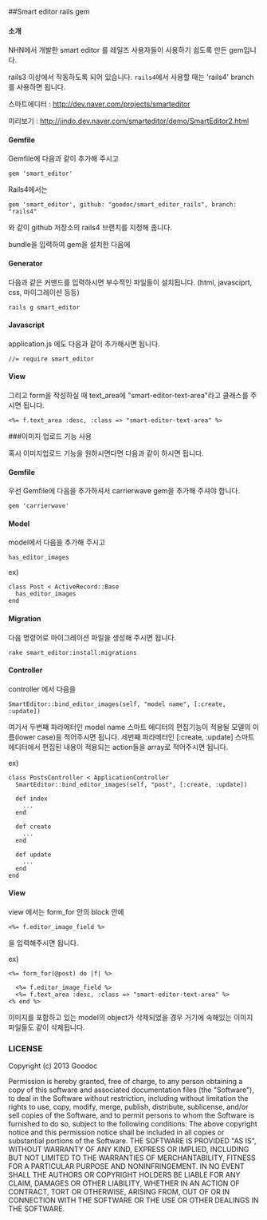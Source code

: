 ##Smart editor rails gem

#### 소개 

NHN에서 개발한 smart editor 를 레일즈 사용자들이 사용하기 쉽도록 만든 gem입니다.

rails3 이상에서 작동하도록 되어 있습니다. `rails4`에서 사용할 때는 'rails4' branch를 사용하면 됩니다. 

스마트에디터 : http://dev.naver.com/projects/smarteditor

미리보기 : http://jindo.dev.naver.com/smarteditor/demo/SmartEditor2.html

#### Gemfile

Gemfile에 다음과 같이 추가해 주시고

    gem 'smart_editor'

Rails4에서는
    
    gem 'smart_editor', github: "goodoc/smart_editor_rails", branch: "rails4" 

와 같이 github 저장소의 rails4 브랜치를 지정해 줍니다.   
    

bundle을 입력하여 gem을 설치한 다음에 


#### Generator

다음과 같은 커맨드를 입력하시면 부수적인 파일들이 설치됩니다.
(html, javasciprt, css, 마이그레이션 등등)

    rails g smart_editor


#### Javascript
application.js 에도 다음과 같이 추가해시면 됩니다.

    //= require smart_editor


#### View

그리고 form을 작성하실 때 text_area에 "smart-editor-text-area"라고 클래스를 주시면 됩니다. 

    <%= f.text_area :desc, :class => "smart-editor-text-area" %>
    

###이미지 업로드 기능 사용

혹시 이미지업로드 기능을 원하시면다면 다음과 같이 하시면 됩니다.

#### Gemfile

우선 Gemfile에 다음을 추가하셔서 carrierwave gem을 추가해 주셔야 합니다.

    gem 'carrierwave'


#### Model

model에서 다음을 추가해 주시고

    has_editor_images
    
ex)

    class Post < ActiveRecord::Base
      has_editor_images
    end

#### Migration

다음 명령어로 마이그레이션 파일을 생성해 주시면 됩니다. 

    rake smart_editor:install:migrations



#### Controller    
    
controller 에서 다음을

    SmartEditor::bind_editor_images(self, "model name", [:create, :update])
    

여기서 두번쨰 파라메터인 model name  스마트 에디터의 편집기능이 적용될 모델의 이름(lower case)을 적어주시면 됩니다.
세번째 파라메터인 [:create, :update]  스마트 에디터에서 편집된 내용이 적용되는 action들을 array로 적어주시면 됩니다.

ex)

    class PostsController < ApplicationController
      SmartEditor::bind_editor_images(self, "post", [:create, :update])
      
      def index
        ...
      end
      
      def create
        ...
      end 
      
      def update
        ...
      end
    end


#### View

view 에서는 form_for  안의 block 안에 

    <%= f.editor_image_field %>
    
을 입력해주시면 됩니다.

ex)

    <%= form_for(@post) do |f| %>
    
      <%= f.editor_image_field %>
      <%= f.text_area :desc, :class => "smart-editor-text-area" %>
    <% end %>



이미지를 포함하고 있는 model의 object가 삭제되었을 경우 거기에 속해있는 이미지 파일들도 같이 삭제됩니다.


### LICENSE

Copyright (c) 2013 Goodoc

Permission is hereby granted, free of charge, to any person obtaining a copy of this software and associated documentation files (the "Software"), to deal in the Software without restriction, including without limitation the rights to use, copy, modify, merge, publish, distribute, sublicense, and/or sell copies of the Software, and to permit persons to whom the Software is furnished to do so, subject to the following conditions: The above copyright notice and this permission notice shall be included in all copies or substantial portions of the Software. THE SOFTWARE IS PROVIDED "AS IS", WITHOUT WARRANTY OF ANY KIND, EXPRESS OR IMPLIED, INCLUDING BUT NOT LIMITED TO THE WARRANTIES OF MERCHANTABILITY, FITNESS FOR A PARTICULAR PURPOSE AND NONINFRINGEMENT. IN NO EVENT SHALL THE AUTHORS OR COPYRIGHT HOLDERS BE LIABLE FOR ANY CLAIM, DAMAGES OR OTHER LIABILITY, WHETHER IN AN ACTION OF CONTRACT, TORT OR OTHERWISE, ARISING FROM, OUT OF OR IN CONNECTION WITH THE SOFTWARE OR THE USE OR OTHER DEALINGS IN THE SOFTWARE.
